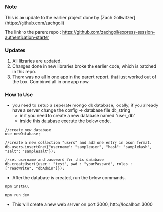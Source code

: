 ### Note

This is an update to the earlier project done by (Zach Gollwitzer](https://github.com/zachgoll)

The link to the parent repo : https://github.com/zachgoll/express-session-authentication-starter

### Updates

1. All libraries are updated.
2. Changes done in new libraries broke the earlier code, which is patched in this repo.
3. There was no all in one app in the parent report, that just worked out of the box. Combined all in one app now.

### How to Use

- you need to setup a seperate mongo db database, locally, if you already have a server change the config -> database file db_string
  - in it you need to create a new database named "user_db"
  - inside this database execute the below code.

```
//create new database
use newDatabase;

//create a new collection "users" and add one entry in bson format.
db.users.insertOne({"username": "sampleuser", "hash": "samplehash", "salt": "samplesalt"});

//set username and password for this database
db.createUser({user : "test", pwd : "yourPasswrd", roles : ["readWrite", "dbAdmin"]});
```

- After the database is created, run the below commands.

`npm install`

`npm run dev`

- This will create a new web server on port 3000, http://localhost:3000

